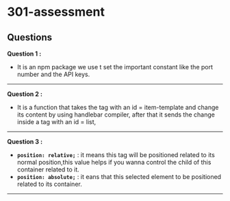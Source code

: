 # 301-assessment

## Questions

**Question 1 :**
- It is an npm package we use t set the important constant like the port number and the API keys.
---
**Question 2 :**
- It is a function that takes the tag with an id = item-template and change its content by using handlebar compiler, after that it sends the change inside a tag with an id = list,
---
**Question 3 :**
- **`position: relative;`** : it means this tag will be positioned related to its normal position,this value helps if you wanna control the child of this container related to it.
- **`position: absolute;`** : it eans that this selected element to be positioned related to its container.
---